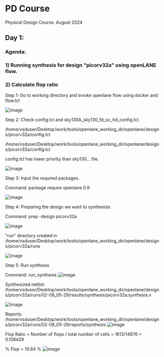 # PD Course
Physical Design Course. August 2024

## Day 1:
### Agenda: 
### 1) Running synthesis for design "picorv32a" using openLANE flow.
### 2) Calculate flop ratio


Step 1: Go to working directory and invoke openlane flow using docker and flow.tcl

![image](https://github.com/user-attachments/assets/7109eb3d-e39a-4788-bf00-7ab318e2f496)

Step 2: Check config.tcl and sky130A_sky130_fd_sc_hd_config.tcl.

/home/vsduser/Desktop/work/tools/openlane_working_dir/openlane/designs/picorv32a/config.tcl

/home/vsduser/Desktop/work/tools/openlane_working_dir/openlane/designs/picorv32a/config.tcl

config.tcl has lower priority than sky130... file.

![image](https://github.com/user-attachments/assets/d59d1d4d-aaa2-4802-8a8a-947e7d72c913)

Step 3: Input the required packages.

Command: package require openlane 0.9

![image](https://github.com/user-attachments/assets/a628ca5e-a88b-4b79-9cd5-24084170664e)


Step 4: Preparing the design we want to synthesize.

Command: prep -design picorv32a

![image](https://github.com/user-attachments/assets/138529ba-06a7-4071-9b9a-c148d228fca3)

"run" directory created in /home/vsduser/Desktop/work/tools/openlane_working_dir/openlane/designs/picorv32a/runs

![image](https://github.com/user-attachments/assets/b7e15584-fed3-4fb9-8cca-75bfbc89d385)

Step 5: Run synthesis

Command: run_synthesis
![image](https://github.com/user-attachments/assets/e2132951-5b36-4019-90fa-519b3edff919)

Synthesized netlist:
/home/vsduser/Desktop/work/tools/openlane_working_dir/openlane/designs/picorv32a/runs/02-08_05-29/results/synthesis/picorv32a.synthesis.v

![image](https://github.com/user-attachments/assets/ae996cd8-df3d-4280-8690-aee6b1bae8b7)

Reports: /home/vsduser/Desktop/work/tools/openlane_working_dir/openlane/designs/picorv32a/runs/02-08_05-29/reports/synthesis
![image](https://github.com/user-attachments/assets/9ae4c6f2-7bd3-4379-9194-4a8b4ccaeed9)


Flop Ratio = Number of flops / total number of cells = 1613/14876 = 0.108429

% Flop = 10.84 %
![image](https://github.com/user-attachments/assets/ddae5d50-2d62-4684-8e2c-8b4488bc83e5)





